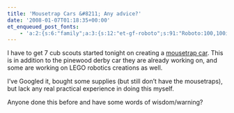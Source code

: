 ```yaml
---
title: 'Mousetrap Cars &#8211; Any advice?'
date: '2008-01-07T01:18:35+00:00'
et_enqueued_post_fonts:
    - 'a:2:{s:6:"family";a:3:{s:12:"et-gf-roboto";s:91:"Roboto:100,100italic,300,300italic,regular,italic,500,500italic,700,700italic,900,900italic";s:22:"et-gf-roboto-condensed";s:59:"Roboto+Condensed:300,300italic,regular,italic,700,700italic";s:17:"et-gf-roboto-slab";s:51:"Roboto+Slab:100,200,300,regular,500,600,700,800,900";}s:6:"subset";a:7:{i:0;s:9:"latin-ext";i:1;s:5:"greek";i:2;s:9:"greek-ext";i:3;s:10:"vietnamese";i:4;s:8:"cyrillic";i:5;s:5:"latin";i:6;s:12:"cyrillic-ext";}}'
---
```


I have to get 7 cub scouts started tonight on creating a [mousetrap car](http://www.google.com/search?q=mousetrap+car). This is in addition to the pinewood derby car they are already working on, and some are working on LEGO robotics creations as well.

I’ve Googled it, bought some supplies (but still don’t have the mousetraps), but lack any real practical experience in doing this myself.

Anyone done this before and have some words of wisdom/warning?